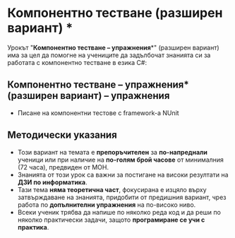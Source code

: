 # Компонентно тестване (разширен вариант) *

Урокът "**Компонентно тестване – упражнения***" (разширен вариант) има за цел да помогне на учениците да задълбочат знанията си за работата с компонентно тестване в езика C#:

## Компонентно тестване – упражнения* (разширен вариант) – упражнения
  - Писане на компонентни тестове с framework-а NUnit
  
## Методически указания
  - Този вариант на темата е **препоръчителен** за **по-напреднали** ученици или при наличие на **по-голям брой часове** от минималния (72 часа), предвиден от МОН.
  - Знанията от този урок са важни за постигане на високи резултати на **ДЗИ по информатика**.
  - Тази тема **няма теоретична част**, фокусирана е изцяло върху затвърждаване на знанията, придобити от предишния вариант, чрез работа по **допълнителни упражнения** на по-високо ниво.
  - Всеки ученик трябва да напише по няколко реда код и да реши по няколко практически задачи, защото **програмиране сe учи с практика**.